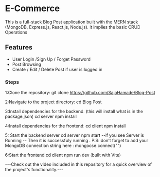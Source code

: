 # E-Commerce
This is a full-stack Blog Post application built with the MERN stack (MongoDB, Express.js, React.js, Node.js). 
It implies the basic CRUD Operations

## Features
- User Login /Sign Up / Forget Password 
- Post Browsing
- Create / Edit / Delete Post if user is logged in


### Steps
 1:Clone the repository:
   git clone https://github.com/SajaHamade/Blog-Post

2:Navigate to the project directory:
cd Blog Post

3:Install dependencies for the backend: (this will install what is in the package.json)
cd server
npm install

4:Install dependencies for the frontend:
cd client
npm install


5: Start the backend server 
   cd server
   npm start 
   --if you see Server is Running -- Then it is successfuly running . 
   P.S: don't forget to add your MongoDB connection string here : mongoose.connect("") 

6:Start the frontend
    cd client
   npm run dev (built with Vite)




---Check out the video included in this repository for a quick overview of the project's functionality.---

